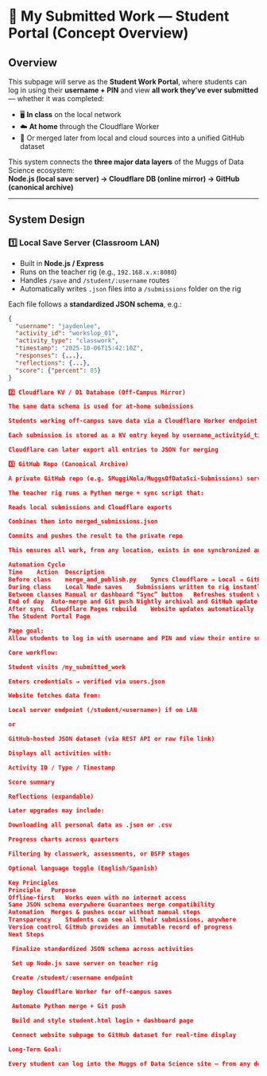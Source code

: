 # 🧩 My Submitted Work — Student Portal (Concept Overview)

## Overview
This subpage will serve as the **Student Work Portal**, where students can log in using their **username + PIN** and view **all work they’ve ever submitted** — whether it was completed:
- 🖥️ **In class** on the local network  
- ☁️ **At home** through the Cloudflare Worker  
- 💾 Or merged later from local and cloud sources into a unified GitHub dataset  

This system connects the **three major data layers** of the Muggs of Data Science ecosystem:  
**Node.js (local save server) → Cloudflare DB (online mirror) → GitHub (canonical archive)**

---

## System Design

### 1️⃣ Local Save Server (Classroom LAN)
- Built in **Node.js / Express**
- Runs on the teacher rig (e.g., `192.168.x.x:8080`)
- Handles `/save` and `/student/:username` routes
- Automatically writes `.json` files into a `/submissions` folder on the rig

Each file follows a **standardized JSON schema**, e.g.:
```json
{
  "username": "jaydenlee",
  "activity_id": "workslop_01",
  "activity_type": "classwork",
  "timestamp": "2025-10-06T15:42:10Z",
  "responses": {...},
  "reflections": {...},
  "score": {"percent": 85}
}

2️⃣ Cloudflare KV / D1 Database (Off-Campus Mirror)

The same data schema is used for at-home submissions

Students working off-campus save data via a Cloudflare Worker endpoint (/save)

Each submission is stored as a KV entry keyed by username_activityid_timestamp

Cloudflare can later export all entries to JSON for merging

3️⃣ GitHub Repo (Canonical Archive)

A private GitHub repo (e.g. SMuggiNola/MuggsOfDataSci-Submissions) serves as the canonical dataset

The teacher rig runs a Python merge + sync script that:

Reads local submissions and Cloudflare exports

Combines them into merged_submissions.json

Commits and pushes the result to the private repo

This ensures all work, from any location, exists in one synchronized and versioned dataset.

Automation Cycle
Time	Action	Description
Before class	merge_and_publish.py	Syncs Cloudflare → Local → GitHub
During class	Local Node saves	Submissions written to rig instantly
Between classes	Manual or dashboard “Sync” button	Refreshes student work view
End of day	Auto-merge and Git push	Nightly archival and GitHub update
After sync	Cloudflare Pages rebuild	Website updates automatically
The Student Portal Page

Page goal:
Allow students to log in with username and PIN and view their entire submission history in one place.

Core workflow:

Student visits /my_submitted_work

Enters credentials → verified via users.json

Website fetches data from:

Local server endpoint (/student/<username>) if on LAN

or

GitHub-hosted JSON dataset (via REST API or raw file link)

Displays all activities with:

Activity ID / Type / Timestamp

Score summary

Reflections (expandable)

Later upgrades may include:

Downloading all personal data as .json or .csv

Progress charts across quarters

Filtering by classwork, assessments, or DSFP stages

Optional language toggle (English/Spanish)

Key Principles
Principle	Purpose
Offline-first	Works even with no internet access
Same JSON schema everywhere	Guarantees merge compatibility
Automation	Merges & pushes occur without manual steps
Transparency	Students can see all their submissions, anywhere
Version control	GitHub provides an immutable record of progress
Next Steps

 Finalize standardized JSON schema across activities

 Set up Node.js save server on teacher rig

 Create /student/:username endpoint

 Deploy Cloudflare Worker for off-campus saves

 Automate Python merge + Git push

 Build and style student.html login + dashboard page

 Connect website subpage to GitHub dataset for real-time display

Long-Term Goal:

Every student can log into the Muggs of Data Science site — from any device, anywhere — and view a complete, timestamped, versioned history of their learning journey, powered by the same data pipeline that runs the classroom.